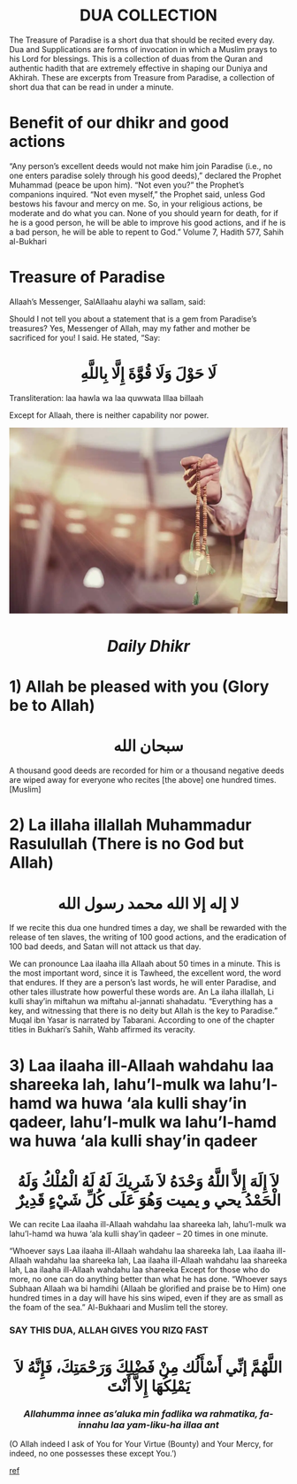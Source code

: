 # <div align="center">**DUA COLLECTION**</div>

The Treasure of Paradise is a short dua that should be recited every day. Dua and Supplications are
forms of invocation in which a Muslim prays to his Lord for blessings. This is a collection of duas
from the Quran and authentic hadith that are extremely effective in shaping our Duniya and Akhirah.
These are excerpts from Treasure from Paradise, a collection of short dua that can be read in under
a minute.

# Benefit of our dhikr and good actions

“Any person’s excellent deeds would not make him join Paradise (i.e., no one enters paradise solely
through his good deeds),” declared the Prophet Muhammad (peace be upon him). “Not even you?” the
Prophet’s companions inquired. “Not even myself,” the Prophet said, unless God bestows his favour
and mercy on me. So, in your religious actions, be moderate and do what you can. None of you should
yearn for death, for if he is a good person, he will be able to improve his good actions, and if he
is a bad person, he will be able to repent to God.” Volume 7, Hadith 577, Sahih al-Bukhari

# Treasure of Paradise

Allaah’s Messenger, SalAllaahu alayhi wa sallam, said:

Should I not tell you about a statement that is a gem from Paradise’s treasures? Yes, Messenger of
Allah, may my father and mother be sacrificed for you! I said. He stated, “Say:

# <div align="center">**لَا حَوْلَ وَلَا قُوَّةَ إِلَّا بِاللَّهِ**</div>

Transliteration: laa hawla wa laa quwwata Illaa billaah

Except for Allaah, there is neither capability nor power.

![img.png](img.png)

# <div align="center">*Daily Dhikr*</div>

# 1) Allah be pleased with you (Glory be to Allah)

# <div align="center">**سبحان الله**</div>

A thousand good deeds are recorded for him or a thousand negative deeds are wiped away for everyone who recites [the above] one hundred times.
[Muslim]

# 2) La illaha illallah Muhammadur Rasulullah (There is no God but Allah)

# <div align="center">**لا إله إلا الله محمد رسول الله**</div>

If we recite this dua one hundred times a day, we shall be rewarded with the release of ten slaves, the writing of 100 good actions, and the eradication of 100 bad deeds, and Satan will not attack us that day.

We can pronounce Laa ilaaha illa Allaah about 50 times in a minute. This is the most important word, since it is Tawheed, the excellent word, the word that endures. If they are a person’s last words, he will enter Paradise, and other tales illustrate how powerful these words are.
An La ilaha illallah, Li kulli shay’in miftahun wa miftahu al-jannati shahadatu. “Everything has a key, and witnessing that there is no deity but Allah is the key to Paradise.” Muqal ibn Yasar is narrated by Tabarani. According to one of the chapter titles in Bukhari’s Sahih, Wahb affirmed its veracity.

# 3) Laa ilaaha ill-Allaah wahdahu laa shareeka lah, lahu’l-mulk wa lahu’l-hamd wa huwa ‘ala kulli shay’in qadeer, lahu’l-mulk wa lahu’l-hamd wa huwa ‘ala kulli shay’in qadeer

# <div align="center">**لاَ إِلَهَ إِلاَّ اللَّهُ وَحْدَهُ لاَ شَرِيكَ لَهُ لَهُ الْمُلْكُ وَلَهُ الْحَمْدُ يحي و يميت وَهُوَ عَلَى كُلِّ شَيْءٍ قَدِيرٌ**</div>

We can recite Laa ilaaha ill-Allaah wahdahu laa shareeka lah, lahu’l-mulk wa lahu’l-hamd wa huwa ‘ala kulli shay’in qadeer – 20 times in one minute.

“Whoever says Laa ilaaha ill-Allaah wahdahu laa shareeka lah, Laa ilaaha ill-Allaah wahdahu laa shareeka lah, Laa ilaaha ill-Allaah wahdahu laa shareeka lah, Laa ilaaha ill-Allaah wahdahu laa shareeka Except for those who do more, no one can do anything better than what he has done. “Whoever says Subhaan Allaah wa bi hamdihi (Allaah be glorified and praise be to Him) one hundred times in a day will have his sins wiped, even if they are as small as the foam of the sea.” Al-Bukhaari and Muslim tell the storey.

### SAY THIS DUA, ALLAH GIVES YOU RIZQ FAST

# <div align="center">**اللَّهُمَّ إنِّي أَسْأَلُك مِنْ فَضْلِكَ وَرَحْمَتِكَ، فَإِنَّهُ لاَ يَمْلِكُهَا إِلاَّ أَنْتَ**</div>

### <div align="center">*Allahumma innee as’aluka min fadlika wa rahmatika, fa-innahu laa yam-liku-ha illaa ant*</div>

(O Allah indeed I ask of You for Your Virtue (Bounty) and Your Mercy, for indeed, no one possesses
these except You.’)

[ref](https://youtu.be/CDIiqxvxWII)